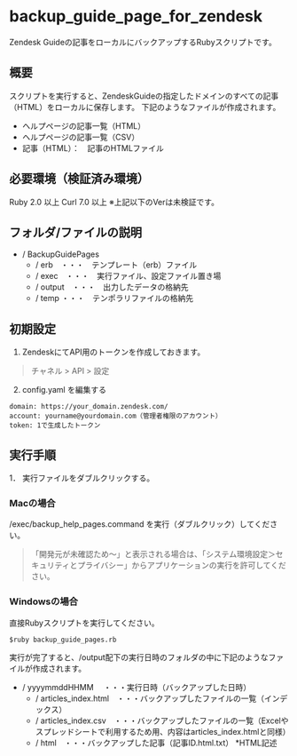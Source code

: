 # backup_guide_page_for_zendesk
Zendesk Guideの記事をローカルにバックアップするRubyスクリプトです。

## 概要
スクリプトを実行すると、ZendeskGuideの指定したドメインのすべての記事（HTML）をローカルに保存します。
下記のようなファイルが作成されます。

* ヘルプページの記事一覧（HTML）
* ヘルプページの記事一覧（CSV）
* 記事（HTML）：　記事のHTMLファイル

## 必要環境（検証済み環境）
Ruby 2.0 以上
Curl 7.0 以上
※上記以下のVerは未検証です。

## フォルダ/ファイルの説明
* / BackupGuidePages
  * / erb　・・・　テンプレート（erb）ファイル
  * / exec　・・・　実行ファイル、設定ファイル置き場
  * / output　・・・　出力したデータの格納先
  * / temp  ・・・　テンポラリファイルの格納先
  
## 初期設定

1. ZendeskにてAPI用のトークンを作成しておきます。
> チャネル > API > 設定 

2. config.yaml を編集する
```
domain: https://your_domain.zendesk.com/
account: yourname@yourdomain.com（管理者権限のアカウント）
token: 1で生成したトークン
```

## 実行手順

1． 実行ファイルをダブルクリックする。

### Macの場合

/exec/backup_help_pages.command を実行（ダブルクリック）してください。

> 「開発元が未確認ため〜」と表示される場合は、「システム環境設定＞セキュリティとプライバシー」からアプリケーションの実行を許可してください。

### Windowsの場合
直接Rubyスクリプトを実行してください。
```
$ruby backup_guide_pages.rb 
```

実行が完了すると、/output配下の実行日時のフォルダの中に下記のようなファイルが作成されます。

* / yyyymmddHHMM 　・・・実行日時（バックアップした日時）
  * / articles_index.html　・・・バックアップしたファイルの一覧（インデックス）
  * / articles_index.csv　・・・バックアップしたファイルの一覧（Excelやスプレッドシートで利用するため用、内容はarticles_index.htmlと同様）
  * / html　・・・バックアップした記事（記事ID.html.txt） *HTML記述




